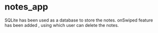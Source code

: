 # notes_app
SQLite has been used as a database to store the notes.
onSwiped feature has been added , using which user can delete the notes.
